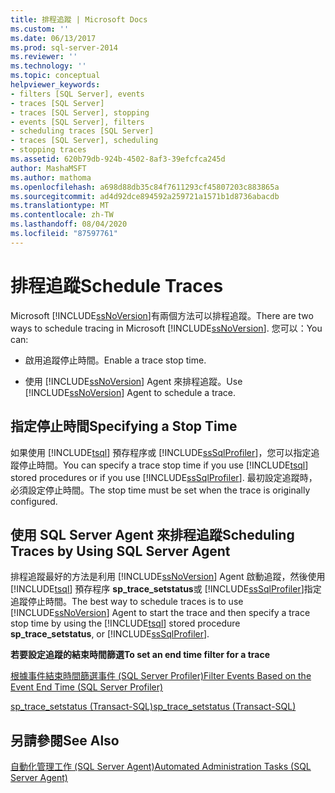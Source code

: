 ```yaml
---
title: 排程追蹤 | Microsoft Docs
ms.custom: ''
ms.date: 06/13/2017
ms.prod: sql-server-2014
ms.reviewer: ''
ms.technology: ''
ms.topic: conceptual
helpviewer_keywords:
- filters [SQL Server], events
- traces [SQL Server]
- traces [SQL Server], stopping
- events [SQL Server], filters
- scheduling traces [SQL Server]
- traces [SQL Server], scheduling
- stopping traces
ms.assetid: 620b79db-924b-4502-8af3-39efcfca245d
author: MashaMSFT
ms.author: mathoma
ms.openlocfilehash: a698d88db35c84f7611293cf45807203c883865a
ms.sourcegitcommit: ad4d92dce894592a259721a1571b1d8736abacdb
ms.translationtype: MT
ms.contentlocale: zh-TW
ms.lasthandoff: 08/04/2020
ms.locfileid: "87597761"
---
```

# <a name="schedule-traces"></a><span data-ttu-id="1dc22-102">排程追蹤</span><span class="sxs-lookup"><span data-stu-id="1dc22-102">Schedule Traces</span></span>
  <span data-ttu-id="1dc22-103">Microsoft [!INCLUDE[ssNoVersion](../../includes/ssnoversion-md.md)]有兩個方法可以排程追蹤。</span><span class="sxs-lookup"><span data-stu-id="1dc22-103">There are two ways to schedule tracing in Microsoft [!INCLUDE[ssNoVersion](../../includes/ssnoversion-md.md)].</span></span> <span data-ttu-id="1dc22-104">您可以：</span><span class="sxs-lookup"><span data-stu-id="1dc22-104">You can:</span></span>  
  
-   <span data-ttu-id="1dc22-105">啟用追蹤停止時間。</span><span class="sxs-lookup"><span data-stu-id="1dc22-105">Enable a trace stop time.</span></span>  
  
-   <span data-ttu-id="1dc22-106">使用 [!INCLUDE[ssNoVersion](../../includes/ssnoversion-md.md)] Agent 來排程追蹤。</span><span class="sxs-lookup"><span data-stu-id="1dc22-106">Use [!INCLUDE[ssNoVersion](../../includes/ssnoversion-md.md)] Agent to schedule a trace.</span></span>  
  
## <a name="specifying-a-stop-time"></a><span data-ttu-id="1dc22-107">指定停止時間</span><span class="sxs-lookup"><span data-stu-id="1dc22-107">Specifying a Stop Time</span></span>  
 <span data-ttu-id="1dc22-108">如果使用 [!INCLUDE[tsql](../../includes/tsql-md.md)] 預存程序或 [!INCLUDE[ssSqlProfiler](../../includes/sssqlprofiler-md.md)]，您可以指定追蹤停止時間。</span><span class="sxs-lookup"><span data-stu-id="1dc22-108">You can specify a trace stop time if you use [!INCLUDE[tsql](../../includes/tsql-md.md)] stored procedures or if you use [!INCLUDE[ssSqlProfiler](../../includes/sssqlprofiler-md.md)].</span></span> <span data-ttu-id="1dc22-109">最初設定追蹤時，必須設定停止時間。</span><span class="sxs-lookup"><span data-stu-id="1dc22-109">The stop time must be set when the trace is originally configured.</span></span>  
  
## <a name="scheduling-traces-by-using-sql-server-agent"></a><span data-ttu-id="1dc22-110">使用 SQL Server Agent 來排程追蹤</span><span class="sxs-lookup"><span data-stu-id="1dc22-110">Scheduling Traces by Using SQL Server Agent</span></span>  
 <span data-ttu-id="1dc22-111">排程追蹤最好的方法是利用 [!INCLUDE[ssNoVersion](../../includes/ssnoversion-md.md)] Agent 啟動追蹤，然後使用 [!INCLUDE[tsql](../../includes/tsql-md.md)] 預存程序 **sp_trace_setstatus**或 [!INCLUDE[ssSqlProfiler](../../includes/sssqlprofiler-md.md)]指定追蹤停止時間。</span><span class="sxs-lookup"><span data-stu-id="1dc22-111">The best way to schedule traces is to use [!INCLUDE[ssNoVersion](../../includes/ssnoversion-md.md)] Agent to start the trace and then specify a trace stop time by using the [!INCLUDE[tsql](../../includes/tsql-md.md)] stored procedure **sp_trace_setstatus**, or [!INCLUDE[ssSqlProfiler](../../includes/sssqlprofiler-md.md)].</span></span>  
  
 <span data-ttu-id="1dc22-112">**若要設定追蹤的結束時間篩選**</span><span class="sxs-lookup"><span data-stu-id="1dc22-112">**To set an end time filter for a trace**</span></span>  
  
 [<span data-ttu-id="1dc22-113">根據事件結束時間篩選事件 &#40;SQL Server Profiler&#41;</span><span class="sxs-lookup"><span data-stu-id="1dc22-113">Filter Events Based on the Event End Time &#40;SQL Server Profiler&#41;</span></span>](../../tools/sql-server-profiler/filter-events-based-on-the-event-end-time-sql-server-profiler.md)  
  
 [<span data-ttu-id="1dc22-114">sp_trace_setstatus &#40;Transact-SQL&#41;</span><span class="sxs-lookup"><span data-stu-id="1dc22-114">sp_trace_setstatus &#40;Transact-SQL&#41;</span></span>](/sql/relational-databases/system-stored-procedures/sp-trace-setstatus-transact-sql)  
  
## <a name="see-also"></a><span data-ttu-id="1dc22-115">另請參閱</span><span class="sxs-lookup"><span data-stu-id="1dc22-115">See Also</span></span>  
 [<span data-ttu-id="1dc22-116">自動化管理工作 &#40;SQL Server Agent&#41;</span><span class="sxs-lookup"><span data-stu-id="1dc22-116">Automated Administration Tasks &#40;SQL Server Agent&#41;</span></span>](../../ssms/agent/sql-server-agent.md)  
  
  

